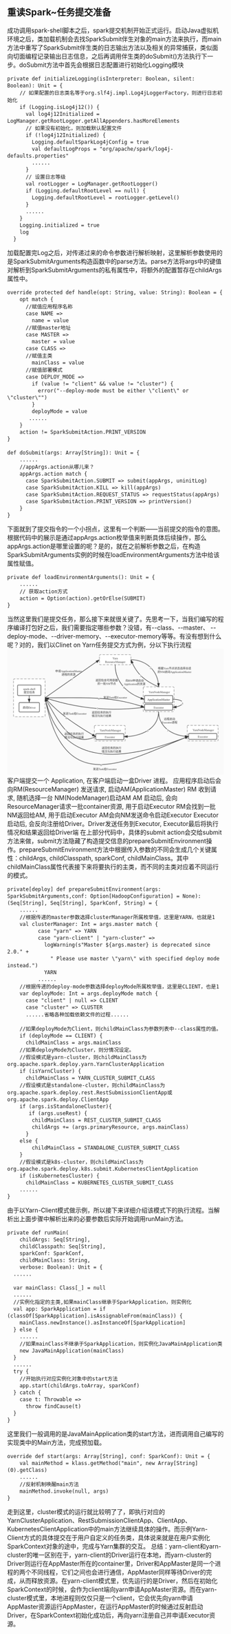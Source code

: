 重读Spark~任务提交准备
---------------------------------------

成功调用spark-shell脚本之后，spark提交机制开始正式运行。启动Java虚拟机环境之后，类加载机制会去找SparkSubmit伴生对象的main方法来执行，而main方法中重写了SparkSubmit伴生类的日志输出方法以及相关的异常捕获，类似面向切面编程记录输出日志信息，之后再调用伴生类的doSubmit()方法执行下一步。doSubmit方法中首先会根据日志配置进行初始化Logging模块
```
private def initializeLogging(isInterpreter: Boolean, silent: Boolean): Unit = {
    // 如果配置的日志类名等于org.slf4j.impl.Log4jLoggerFactory，则进行日志初始化
    if (Logging.isLog4j12()) {
      val log4j12Initialized = LogManager.getRootLogger.getAllAppenders.hasMoreElements
      // 如果没有初始化，则加载默认配置文件
      if (!log4j12Initialized) {
        Logging.defaultSparkLog4jConfig = true
        val defaultLogProps = "org/apache/spark/log4j-defaults.properties"
        ......
      }
      // 设置日志等级
      val rootLogger = LogManager.getRootLogger()
      if (Logging.defaultRootLevel == null) {
        Logging.defaultRootLevel = rootLogger.getLevel()
      }
      ......
    }
    Logging.initialized = true
    log
  }
```
加载配置完Log之后，对传递过来的命令参数进行解析映射，这里解析参数使用的是SparkSubmitArguments构造函数中的parse方法。parse方法将args中的键值对解析到SparkSubmitArguments的私有属性中，将额外的配置暂存在childArgs属性中。
```
override protected def handle(opt: String, value: String): Boolean = {
    opt match {
      //赋值应用程序名称
      case NAME =>
        name = value
      //赋值master地址
      case MASTER =>
        master = value
      case CLASS =>
      //赋值主类
        mainClass = value
      //赋值部署模式
      case DEPLOY_MODE =>
        if (value != "client" && value != "cluster") {
          error("--deploy-mode must be either \"client\" or \"cluster\"")
        }
        deployMode = value
       ......
    }
    action != SparkSubmitAction.PRINT_VERSION
}

def doSubmit(args: Array[String]): Unit = {
    ......
    //appArgs.action从哪儿来？
    appArgs.action match {
      case SparkSubmitAction.SUBMIT => submit(appArgs, uninitLog)
      case SparkSubmitAction.KILL => kill(appArgs)
      case SparkSubmitAction.REQUEST_STATUS => requestStatus(appArgs)
      case SparkSubmitAction.PRINT_VERSION => printVersion()
    }
}
```
下面就到了提交指令的一个小拐点，这里有一个判断——当前提交的指令的意图。根据代码中的展示是通过appArgs.action枚举值来判断具体后续操作，那么appArgs.action是哪里设置的呢？是的，就在之前解析参数之后，在构造SparkSubmitArguments实例的时候在loadEnvironmentArguments方法中给该属性赋值。
```
private def loadEnvironmentArguments(): Unit = {
	......
    // 获取action方式
    action = Option(action).getOrElse(SUBMIT)
}
```
当然这里我们是提交任务，那么接下来就很关键了。先思考一下，当我们编写的程序编译打包好之后，我们需要指定哪些参数？没错，有--class、--master、
--deploy-mode、--driver-memory、--executor-memory等等。有没有想到什么呢？对的，我们以Clinet on Yarn任务提交方式为例，分以下执行流程  
![1.jpg](https://github.com/V-I-C-T-O-R/spark-source-code/blob/master/article/restudy/2/pic/1.jpg)  
客户端提交一个 Application, 在客户端启动一盒Driver 进程。
应用程序启动后会向RM(ResourceManager) 发送请求, 启动AM(ApplicationMaster)
RM 收到请求, 随机选择一台 NM(NodeManager)启动AM
AM 启动后, 会向ResourceManager请求一批container资源, 用于启动Executor
RM会找到一批NM返回给AM, 用于启动Executor
AM会向NM发送命令启动Executor
Executor启动后, 会反向注册给Driver。Driver发送任务到Executor, Executor最后将执行情况和结果返回给Driver端
在上部分代码中，具体的submit action会交给submit方法来做，submit方法隐藏了构造提交信息的prepareSubmitEnvironment操作。prepareSubmitEnvironment方法中根据传入参数的不同会生成几个关键属性：childArgs, childClasspath, sparkConf, childMainClass。其中childMainClass属性代表接下来将要执行的主类，而不同的主类对应着不同运行的模式。
```
private[deploy] def prepareSubmitEnvironment(args: SparkSubmitArguments,conf: Option[HadoopConfiguration] = None): (Seq[String], Seq[String], SparkConf, String) = {
	......
	//根据传递的master参数选择clusterManager所属枚举值，这里是YARN，也就是1
	val clusterManager: Int = args.master match {
	      case "yarn" => YARN
	      case "yarn-client" | "yarn-cluster" =>
	        logWarning(s"Master ${args.master} is deprecated since 2.0." +
	          " Please use master \"yarn\" with specified deploy mode instead.")
	        YARN
	      ......
	//根据传递的deploy-mode参数选择deployMode所属枚举值，这里是CLIENT，也是1
	var deployMode: Int = args.deployMode match {
      case "client" | null => CLIENT
      case "cluster" => CLUSTER
      ......省略各种加载依赖文件的过程......

	//如果deployMode为Client，则childMainClass为参数列表中--class属性的值。
	if (deployMode == CLIENT) {
	  childMainClass = args.mainClass
	//如果deployMode为Cluster，则分情况设定。
	//假设模式是yarn-cluster，则childMainClass为org.apache.spark.deploy.yarn.YarnClusterApplication
	if (isYarnCluster) {
      childMainClass = YARN_CLUSTER_SUBMIT_CLASS
    //假设模式是standalone-cluster，则childMainClass为org.apache.spark.deploy.rest.RestSubmissionClientApp或org.apache.spark.deploy.ClientApp
	if (args.isStandaloneCluster){
       if (args.useRest) {
        childMainClass = REST_CLUSTER_SUBMIT_CLASS
        childArgs += (args.primaryResource, args.mainClass)
      } 
    else {
    	childMainClass = STANDALONE_CLUSTER_SUBMIT_CLASS
    }
    //假设模式是k8s-cluster，则childMainClass为org.apache.spark.deploy.k8s.submit.KubernetesClientApplication
    if (isKubernetesCluster) {
      childMainClass = KUBERNETES_CLUSTER_SUBMIT_CLASS
    ......
}
```
由于以Yarn-Client模式做示例，所以接下来详细介绍该模式下的执行流程。当解析出上面步骤中解析出来的必要参数后实际开始调用runMain方法。
```
private def runMain(
    childArgs: Seq[String],
    childClasspath: Seq[String],
    sparkConf: SparkConf,
    childMainClass: String,
    verbose: Boolean): Unit = {
  ......

  var mainClass: Class[_] = null
  ......
  //实例化指定的主类,如果mainClass继承于SparkApplication，则实例化
  val app: SparkApplication = if (classOf[SparkApplication].isAssignableFrom(mainClass)) {
    mainClass.newInstance().asInstanceOf[SparkApplication]
  } else {
    ......
    //如果mainClass不继承于SparkApplication，则实例化JavaMainApplication类
    new JavaMainApplication(mainClass)
  }
  ......
  try {
    //开始执行对应实例化对象中的start方法
    app.start(childArgs.toArray, sparkConf)
  } catch {
    case t: Throwable =>
      throw findCause(t)
  }
}
```
这里我们一般调用的是JavaMainApplication类的start方法，进而调用自己编写的实现类中的Main方法，完成预加载。
```
override def start(args: Array[String], conf: SparkConf): Unit = {
    val mainMethod = klass.getMethod("main", new Array[String](0).getClass)
    ......
    //反射机制唤醒main方法
    mainMethod.invoke(null, args)
}
```
走到这里，cluster模式的运行就比较明了了，即执行对应的YarnClusterApplication、RestSubmissionClientApp、ClientApp、KubernetesClientApplication中的main方法继续具体的操作。而示例Yarn-Client方式的具体提交在于用户自定义的任务类，具体说来就是在用户实例化SparkContext对象的途中，完成与Yarn集群的交互。
总结：yarn-client和yarn-cluster的唯一区别在于，yarn-client的Driver运行在本地，而yarn-cluster的Driver则运行在AppMaster所在的container里，Driver和AppMaster是同一个进程的两个不同线程，它们之间也会进行通信，AppMaster同样等待Driver的完成，从而释放资源。在yarn-client模式里，优先运行的是Driver，然后在初始化SparkContext的时候，会作为client端向yarn申请AppMaster资源。而在yarn-cluster模式里，本地进程则仅仅只是一个client，它会优先向yarn申请AppMaster资源运行AppMaster，在运行AppMaster的时候通过反射启动Driver，在SparkContext初始化成功后，再向yarn注册自己并申请Executor资源。
